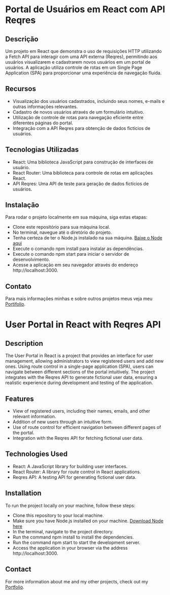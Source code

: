 # Portal de Usuários em React com API Reqres
## Descrição
Um projeto em React que demonstra o uso de requisições HTTP utilizando a Fetch API para interagir com uma API externa (Reqres), permitindo aos usuários visualizarem e cadastrarem novos usuários em um portal de usuários. A aplicação utiliza controle de rotas em um Single Page Application (SPA) para proporcionar uma experiência de navegação fluida.

## Recursos
- Visualização dos usuários cadastrados, incluindo seus nomes, e-mails e outras informações relevantes.
- Cadastro de novos usuários através de um formulário intuitivo.
- Utilização de controle de rotas para navegação eficiente entre diferentes páginas do portal.
- Integração com a API Reqres para obtenção de dados fictícios de usuários.

## Tecnologias Utilizadas
- React: Uma biblioteca JavaScript para construção de interfaces de usuário.
- React Router: Uma biblioteca para controle de rotas em aplicações React.
- API Reqres: Uma API de teste para geração de dados fictícios de usuários.

## Instalação
Para rodar o projeto localmente em sua máquina, siga estas etapas:

- Clone este repositório para sua máquina local.
- No terminal, navegue até o diretório do projeto.
- Tenha certeza de ter o Node.js instalado na sua máquina. [Baixe o Node aqui](https://nodejs.org/en/download/)
- Execute o comando npm install para instalar as dependências.
- Execute o comando npm start para iniciar o servidor de desenvolvimento.
- Acesse a aplicação em seu navegador através do endereço http://localhost:3000.

## Contato
Para mais informações minhas e sobre outros projetos meus veja meu [Portifolio](https://github.com/MatheusViuge/PortifolioMatheusViuge).

# User Portal in React with Reqres API
## Description
The User Portal in React is a project that provides an interface for user management, allowing administrators to view registered users and add new ones. Using route control in a single-page application (SPA), users can navigate between different sections of the portal intuitively. The project integrates with the Reqres API to generate fictional user data, ensuring a realistic experience during development and testing of the application.

## Features
- View of registered users, including their names, emails, and other relevant information.
- Addition of new users through an intuitive form.
- Use of route control for efficient navigation between different pages of the portal.
- Integration with the Reqres API for fetching fictional user data.

## Technologies Used
- React: A JavaScript library for building user interfaces.
- React Router: A library for route control in React applications.
- Reqres API: A testing API for generating fictional user data.

## Installation
To run the project locally on your machine, follow these steps:

- Clone this repository to your local machine.
- Make sure you have Node.js installed on your machine. [Download Node here](https://nodejs.org/en/download/)
- In the terminal, navigate to the project directory.
- Run the command npm install to install the dependencies.
- Run the command npm start to start the development server.
- Access the application in your browser via the address http://localhost:3000.

## Contact
For more information about me and my other projects, check out my [Portfolio](https://github.com/MatheusViuge/PortifolioMatheusViuge).